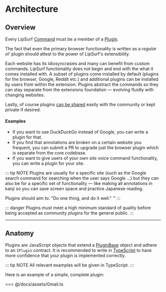 # Architecture

## Overview

Every LipSurf [Command](api-reference/command.md) must be a member of a [Plugin](api-reference/pluginbase.md).

The fact that even the primary browser functionality is written as a _regular ol'_ plugin should attest to the power of LipSurf's extensibility.

Each website has its idiosyncrasies and many can benefit from custom commands. LipSurf functionality does not begin and end with the what it comes installed with. A subset of plugins come installed by default (plugins for the browser, Google, Reddit etc.) and additional plugins can be installed by users from within the extension. Plugins abstract the commands so they can stay separate from the extensions foundation — evolving fluidly with changing websites.

Lastly, of course plugins [can be shared](https://github.com/lipsurf/plugins) easily with the community or kept private if desired.

#### Examples
 * If you want to use DuckDuckGo instead of Google, you can write a plugin for that.
 * If you find that annotations are broken on a certain website you frequent, you can submit a PR to upgrade just the browser plugin which is separate from the core codebase.
 * If you want to give users of your own site voice command functionality, you can write a plugin for your site.

::: tip NOTE
Plugins are usually for a specific site (such as the Google search command for searching when the user says <span class="voice-cmd">Google ...</span>) but they can also be for a specific set of functionality — like making all annotations in kanji so you can save screen space and practice Japanese reading.

 Plugins should aim to: "Do one thing, and do it well." &trade;
:::

::: danger
Plugins must meet a high minimum standard of quality before being accepted as community plugins for the general public.
:::

---
## Anatomy

Plugins are JavaScript objects that extend a [PluginBase](/api-reference/pluginbase.md#pluginbase) object and adhere to an `IPlugin` contract. It is recommended to write in [TypeScript](https://www.typescriptlang.org/) to have more confidence that your plugin is implemented correctly.

::: tip NOTE
All relevant examples will be given in TypeScript.
:::

Here is an example of a simple, complete plugin:

<<< @/docs/assets/Gmail.ts
